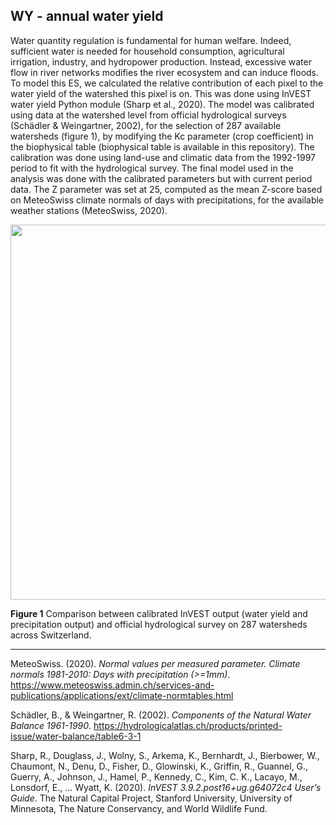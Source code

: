 ## WY - annual water yield

Water quantity regulation is fundamental for human welfare. Indeed, sufficient water is needed for household consumption, agricultural irrigation, industry, and hydropower production. Instead, excessive water flow in river networks modifies the river ecosystem and can induce floods. To model this ES, we calculated the relative contribution of each pixel to the water yield of the watershed this pixel is on. This was done using InVEST water yield Python module (Sharp et al., 2020). The model was calibrated using data at the watershed level from official hydrological surveys (Schädler & Weingartner, 2002), for the selection of 287 available watersheds (figure 1), by modifying the Kc parameter (crop coefficient) in the biophysical table (biophysical table is available in this repository). The calibration was done using land-use and climatic data from the 1992-1997 period to fit with the hydrological survey. The final model used in the analysis was done with the calibrated parameters but with current period data. The Z parameter was set at 25, computed as the mean Z-score based on MeteoSwiss climate normals of days with precipitations, for the available weather stations  (MeteoSwiss, 2020). 

<img src="https://github.com/NKulling/SWISS_ES_ASSESSMENT/blob/main/ES/WY/A1_wy.jpg" width="600">

**Figure 1** Comparison between calibrated InVEST output (water yield and precipitation output) and official hydrological survey on 287 watersheds across Switzerland. 

----

MeteoSwiss. (2020). *Normal values per measured parameter. Climate normals 1981-2010: Days with precipitation (>=1mm)*. https://www.meteoswiss.admin.ch/services-and-publications/applications/ext/climate-normtables.html

Schädler, B., & Weingartner, R. (2002). *Components of the Natural Water Balance 1961-1990*. https://hydrologicalatlas.ch/products/printed-issue/water-balance/table6-3-1

Sharp, R., Douglass, J., Wolny, S., Arkema, K., Bernhardt, J., Bierbower, W., Chaumont, N., Denu, D., Fisher, D., Glowinski, K., Griffin, R., Guannel, G., Guerry, A., Johnson, J., Hamel, P., Kennedy, C., Kim, C. K., Lacayo, M., Lonsdorf, E., … Wyatt, K. (2020). *InVEST 3.9.2.post16+ug.g64072c4 User’s Guide*. The Natural Capital Project, Stanford University, University of Minnesota, The Nature Conservancy, and World Wildlife Fund.